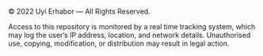© 2022 Uyi Erhabor — All Rights Reserved.

Access to this repository is monitored by a real time tracking system, which may log the user’s IP address, location, and network details. Unauthorised use, copying, modification, or distribution may result in legal action.
